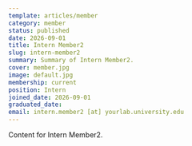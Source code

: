 ```yaml
---
template: articles/member
category: member
status: published
date: 2026-09-01
title: Intern Member2
slug: intern-member2
summary: Summary of Intern Member2.
cover: member.jpg
image: default.jpg
membership: current
position: Intern
joined_date: 2026-09-01
graduated_date:
email: intern.member2 [at] yourlab.university.edu
---
```


Content for Intern Member2.
